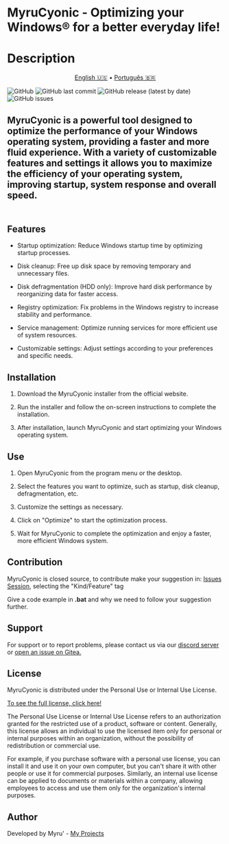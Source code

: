# MyruCyonic - Optimizing your Windows® for a better everyday life!



<h1> Description </h1>

<p align="center">
  <a href="https://github.com/worbadillitics/MyruCyonic/blob/stable/docs/readme-en.md">English 🇺🇸</a>
  •
  <a href="readme.md">Português 🇧🇷</a>
</p>

<p align="center">
  
  <a>![GitHub](https://img.shields.io/github/license/Worbadillitics/MyruCyonic)
   ![GitHub last commit](https://img.shields.io/github/last-commit/Worbadillitics/MyruCyonic)
   ![GitHub release (latest by date)](https://img.shields.io/github/v/release/Worbadillitics/MyruCyonic)
   ![GitHub issues](https://img.shields.io/github/issues/Worbadillitics/MyruCyonic)
  </a>  
</p>

<h2>MyruCyonic is a powerful tool designed to optimize the performance of your Windows operating system, providing a faster and more fluid experience. With a variety of customizable features and settings it allows you to maximize the efficiency of your operating system, improving startup, system response and overall speed.<br><br></h2>


## Features


- Startup optimization: Reduce Windows startup time by optimizing startup processes.

- Disk cleanup: Free up disk space by removing temporary and unnecessary files.

- Disk defragmentation (HDD only): Improve hard disk performance by reorganizing data for faster access.

- Registry optimization: Fix problems in the Windows registry to increase stability and performance.

- Service management: Optimize running services for more efficient use of system resources.

- Customizable settings: Adjust settings according to your preferences and specific needs.


## Installation


1. Download the MyruCyonic installer from the official website.

2. Run the installer and follow the on-screen instructions to complete the installation.

3. After installation, launch MyruCyonic and start optimizing your Windows operating system.


## Use


1. Open MyruCyonic from the program menu or the desktop.

2. Select the features you want to optimize, such as startup, disk cleanup, defragmentation, etc.

3. Customize the settings as necessary.

4. Click on "Optimize" to start the optimization process.

5. Wait for MyruCyonic to complete the optimization and enjoy a faster, more efficient Windows system.


## Contribution


MyruCyonic is closed source, to contribute make your suggestion in: [Issues Session](https://gitea.com/Worbadillitics/MyruCyonic/issues/new), selecting the "Kind/Feature" tag


Give a code example in **.bat** and why we need to follow your suggestion further.


## Support


For support or to report problems, please contact us via our [discord server](https://discord.gg/a5tXD92Y38) or [open an issue on Gitea.](https://gitea.com/Worbadillitics/MyruCyonic/issues/new)


## License


MyruCyonic is distributed under the Personal Use or Internal Use License.

[To see the full license, click here!](https://gitea.com/Worbadillitics/MyruCyonic/src/branch/stable/license.md)


The Personal Use License or Internal Use License refers to an authorization granted for the restricted use of a product, software or content. Generally, this license allows an individual to use the licensed item only for personal or internal purposes within an organization, without the possibility of redistribution or commercial use.


For example, if you purchase software with a personal use license, you can install it and use it on your own computer, but you can't share it with other people or use it for commercial purposes. Similarly, an internal use license can be applied to documents or materials within a company, allowing employees to access and use them only for the organization's internal purposes.



## Author


Developed by Myru' - [My Projects](https://gitea.com/Worbadillitics)
